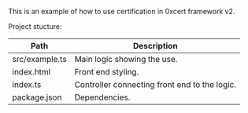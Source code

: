 This is an example of how to use certification in 0xcert framework v2.

Project stucture:

| Path | Description
|-|-
| src/example.ts | Main logic showing the use.
| index.html | Front end styling.
| index.ts | Controller connecting front end to the logic.
| package.json | Dependencies.
